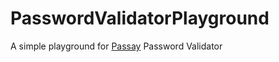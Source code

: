 # PasswordValidatorPlayground

A simple playground for [Passay](http://www.passay.org) Password Validator
